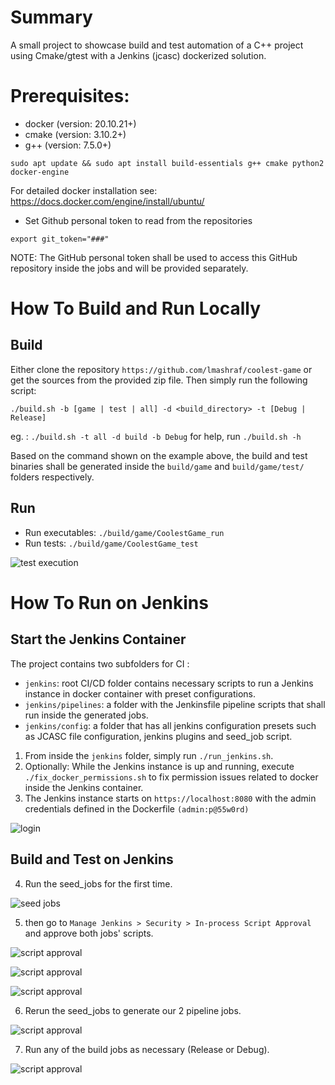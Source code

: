 # Summary

A small project to showcase build and test automation of a C++ project using Cmake/gtest with a Jenkins (jcasc) dockerized solution.

# Prerequisites:
- docker (version: 20.10.21+)
- cmake (version: 3.10.2+)
- g++ (version: 7.5.0+)

`sudo apt update && sudo apt install build-essentials g++ cmake python2 docker-engine`

For detailed docker installation see: https://docs.docker.com/engine/install/ubuntu/

- Set Github personal token to read from the repositories

`export git_token="###"`

NOTE: The GitHub personal token shall be used to access this GitHub repository inside the jobs and will be provided separately.

# How To Build and Run Locally
## Build
Either clone the repository `https://github.com/lmashraf/coolest-game` or get the sources from the provided zip file. Then simply run the following script:

 `./build.sh -b [game | test | all] -d <build_directory> -t [Debug | Release]`

eg. : `./build.sh -t all -d build -b Debug` for help, run `./build.sh -h`

Based on the command shown on the example above, the build and test binaries shall be generated inside the `build/game` and `build/game/test/` folders respectively.

## Run
- Run executables: `./build/game/CoolestGame_run`
- Run tests: `./build/game/CoolestGame_test`

![test execution](https://github.com/lmashraf/coolest-game/blob/master/docs/0_local_test_execution.jpg?raw=true)

# How To Run on Jenkins
## Start the Jenkins Container
The project contains two subfolders for CI :
- `jenkins`: root CI/CD folder contains necessary scripts to run a Jenkins instance in docker container with preset configurations.
- `jenkins/pipelines`: a folder with the Jenkinsfile pipeline scripts that shall run inside the generated jobs.
- `jenkins/config`: a folder that has all jenkins configuration presets such as JCASC file configuration, jenkins plugins and seed_job script.

1. From inside the `jenkins` folder, simply run `./run_jenkins.sh`.
2. Optionally: While the Jenkins instance is up and running, execute `./fix_docker_permissions.sh` to fix permission issues related to docker inside the Jenkins container.
3. The Jenkins instance starts on `https://localhost:8080` with the admin credentials defined in the Dockerfile `(admin:p@55w0rd)`

![login](https://github.com/lmashraf/coolest-game/blob/master/docs/1_jenkins_login.jpg?raw=true)

## Build and Test on Jenkins
4. Run the seed_jobs for the first time.

![seed jobs](https://github.com/lmashraf/coolest-game/blob/master/docs/2_seed_job.jpg?raw=true)

5. then go to `Manage Jenkins > Security > In-process Script Approval`  and approve both jobs' scripts.

![script approval](https://github.com/lmashraf/coolest-game/blob/master/docs/3_script_approval.jpg?raw=true)

![script approval](https://github.com/lmashraf/coolest-game/blob/master/docs/4_script_approval.jpg?raw=true)

![script approval](https://github.com/lmashraf/coolest-game/blob/master/docs/5_script_approval.jpg?raw=true)

6. Rerun the seed_jobs to generate our 2 pipeline jobs.

![script approval](https://github.com/lmashraf/coolest-game/blob/master/docs/6_jobs_generation.jpg?raw=true)

7. Run any of the build jobs as necessary (Release or Debug).

![script approval](https://github.com/lmashraf/coolest-game/blob/master/docs/7_jobs_execution.jpg?raw=true)
